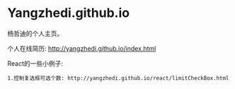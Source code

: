 # Yangzhedi.github.io
杨哲迪的个人主页。

个人在线简历: http://yangzhedi.github.io/index.html

React的一些小例子:

    1.控制复选框可选个数: http://yangzhedi.github.io/react/limitCheckBox.html

